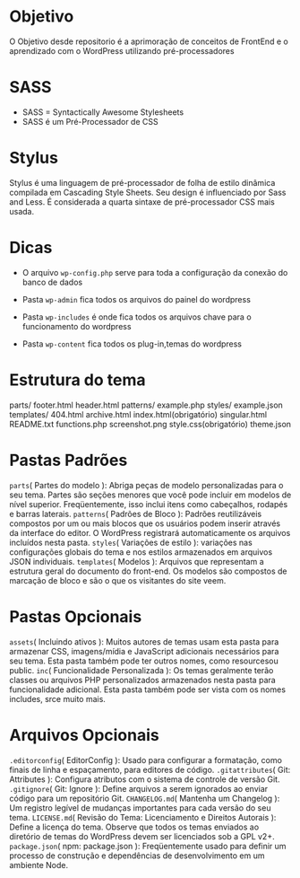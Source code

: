 # Objetivo
O Objetivo desde repositorio é a aprimoração de conceitos de FrontEnd e o aprendizado com o WordPress
utilizando pré-processadores 
# SASS
* SASS = Syntactically Awesome Stylesheets
* SASS é um Pré-Processador de CSS 

# Stylus
Stylus é uma linguagem de pré-processador de folha de estilo dinâmica compilada em Cascading Style Sheets. Seu design é influenciado por Sass and Less. É considerada a quarta sintaxe de pré-processador CSS mais usada.

# Dicas

* O arquivo `wp-config.php` serve para toda a configuração da conexão do banco de dados

* Pasta `wp-admin` fica todos os arquivos do painel do wordpress

* Pasta `wp-includes` é onde fica todos os arquivos chave para o funcionamento do wordpress

* Pasta `wp-content` fica todos os plug-in,temas do wordpress

# Estrutura do tema

parts/
    footer.html
    header.html
patterns/
    example.php
styles/
    example.json
templates/
    404.html
    archive.html
    index.html(obrigatório)
    singular.html
README.txt
functions.php
screenshot.png
style.css(obrigatório)
theme.json

# Pastas Padrões

`parts`( Partes do modelo ): Abriga peças de modelo personalizadas para o seu tema. Partes são seções menores que você pode incluir em modelos de nível superior. Freqüentemente, isso inclui itens como cabeçalhos, rodapés e barras laterais.
`patterns`( Padrões de Bloco ): Padrões reutilizáveis ​​compostos por um ou mais blocos que os usuários podem inserir através da interface do editor. O WordPress registrará automaticamente os arquivos incluídos nesta pasta.
`styles`( Variações de estilo ): variações nas configurações globais do tema e nos estilos armazenados em arquivos JSON individuais.
`templates`( Modelos ): Arquivos que representam a estrutura geral do documento do front-end. Os modelos são compostos de marcação de bloco e são o que os visitantes do site veem.

# Pastas Opcionais

`assets`( Incluindo ativos ): Muitos autores de temas usam esta pasta para armazenar CSS, imagens/mídia e JavaScript adicionais necessários para seu tema. Esta pasta também pode ter outros nomes, como resourcesou public.
`inc`( Funcionalidade Personalizada ): Os temas geralmente terão classes ou arquivos PHP personalizados armazenados nesta pasta para funcionalidade adicional. Esta pasta também pode ser vista com os nomes includes, srce muito mais.

# Arquivos Opcionais

`.editorconfig`( EditorConfig ): Usado para configurar a formatação, como finais de linha e espaçamento, para editores de código.
`.gitattributes`( Git: Attributes ): Configura atributos com o sistema de controle de versão Git.
`.gitignore`( Git: Ignore ): Define arquivos a serem ignorados ao enviar código para um repositório Git.
`CHANGELOG.md`( Mantenha um Changelog ): Um registro legível de mudanças importantes para cada versão do seu tema.
`LICENSE.md`( Revisão do Tema: Licenciamento e Direitos Autorais ): Define a licença do tema. Observe que todos os temas enviados ao diretório de temas do WordPress devem ser licenciados sob a GPL v2+.
`package.json`( npm: package.json ): Freqüentemente usado para definir um processo de construção e dependências de desenvolvimento em um ambiente Node.
